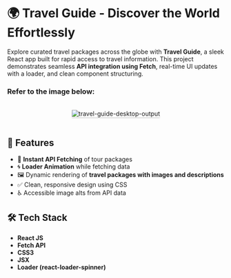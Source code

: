 # 🌍 Travel Guide - Discover the World Effortlessly

Explore curated travel packages across the globe with **Travel Guide**, a sleek React app built for rapid access to travel information. This project demonstrates seamless **API integration using Fetch**, real-time UI updates with a loader, and clean component structuring.

### Refer to the image below:

<br/>
<div style="text-align: center;">
    <img src="https://assets.ccbp.in/frontend/content/react-js/travel-guide-output.gif" alt="travel-guide-desktop-output" style="max-width:70%;box-shadow:0 2.8px 2.2px rgba(0, 0, 0, 0.12)">
</div>
<br/>


## 🚀 Features

- 🔄 **Instant API Fetching** of tour packages
- 🌀 **Loader Animation** while fetching data
- 🖼️ Dynamic rendering of **travel packages with images and descriptions**
- ✅ Clean, responsive design using CSS
- ♿ Accessible image alts from API data

## 🛠️ Tech Stack

- **React JS**
- **Fetch API**
- **CSS3**
- **JSX**
- **Loader (react-loader-spinner)**
